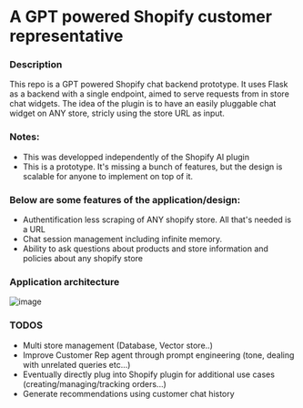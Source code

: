 # A GPT powered Shopify customer representative

### Description 
This repo is a GPT powered Shopify chat backend prototype. It uses Flask as a backend with a single endpoint, aimed to serve requests from in store chat widgets. The idea of the plugin is to have an easily pluggable chat widget on ANY store, stricly using the store URL as input.

### Notes:
- This was developped independently of the Shopify AI plugin
- This is a prototype. It's missing a bunch of features, but the design is scalable for anyone to implement on top of it.

### Below are some features of the application/design:
- Authentification less scraping of ANY shopify store. All that's needed is a URL
- Chat session management including infinite memory.
- Ability to ask questions about products and store information and policies about any shopify store

### Application architecture

![image](https://i.ibb.co/K9XjTKD/plugin-drawio.png)


### TODOS
- Multi store management (Database, Vector store..)
- Improve Customer Rep agent through prompt engineering (tone, dealing with unrelated queries etc...)
- Eventually directly plug into Shopify plugin for additional use cases (creating/managing/tracking orders...)
- Generate recommendations using customer chat history

